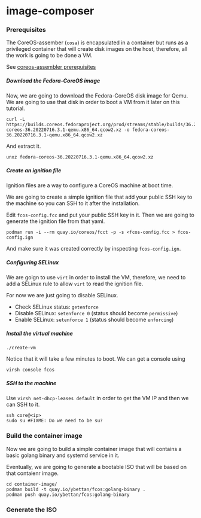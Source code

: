# image-composer

### Prerequisites

The CoreOS-assember (`cosa`) is encapsulated in a container but runs as a privileged container that will create disk images on the host, therefore, all the work is going to be done a VM.

See [coreos-assembler prerequisites](https://github.com/coreos/coreos-assembler/blob/03dd8da933722902b9775c823af68afa5187f774/docs/building-fcos.md#getting-started---prerequisites)

##### Download the Fedora-CoreOS image

Now, we are going to download the Fedora-CoreOS disk image for Qemu. We
are going to use that disk in order to boot a VM from it later on this
tutorial.

```
curl -L https://builds.coreos.fedoraproject.org/prod/streams/stable/builds/36.20220716.3.1/x86_64/fedora-coreos-36.20220716.3.1-qemu.x86_64.qcow2.xz -o fedora-coreos-36.20220716.3.1-qemu.x86_64.qcow2.xz
```

And extract it.

```
unxz fedora-coreos-36.20220716.3.1-qemu.x86_64.qcow2.xz
```

##### Create an ignition file

Ignition files are a way to configure a CoreOS machine at boot time.

We are going to create a simple ignition file that add your public SSH key to
the machine so you can SSH to it after the installation.

Edit `fcos-config.fcc` and put your public SSH key in it. Then we are going to
generate the ignition file from that yaml.

```
podman run -i --rm quay.io/coreos/fcct -p -s <fcos-config.fcc > fcos-config.ign
```

And make sure it was created correctly by inspecting `fcos-config.ign`.

##### Configuring SELinux

We are goign to use `virt` in order to install the VM, therefore, we need to
add a SELinux rule to allow `virt` to read the ignition file.

For now we are just going to disable SELinux.

* Check SELinux status: `getenforce`
* Disable SELinux: `setenforce 0` (status should become `permissive`)
* Enable SELinux: `setenforce 1` (status should become `enforcing`)

##### Install the virtual machine

```
./create-vm
```

Notice that it will take a few minutes to boot. We can get a console using
```
virsh console fcos
```

##### SSH to the machine

Use `virsh net-dhcp-leases default` in order to get the VM IP and then we can SSH to it.

```
ssh core@<ip>
sudo su #FIXME: Do we need to be su?
```

### Build the container image

Now we are going to build a simple container image that will contains a basic
golang binary and systemd service in it.

Eventually, we are going to generate a bootable ISO that will be based on that contaienr image.

```
cd container-image/
podman build -t quay.io/ybettan/fcos:golang-binary .
podman push quay.io/ybettan/fcos:golang-binary
```

### Generate the ISO

